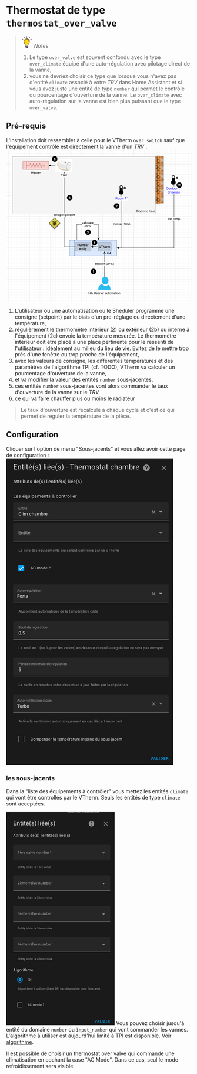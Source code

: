 # Thermostat de type `thermostat_over_valve`

> ![Attention](images/tips.png) _*Notes*_
> 1. Le type `over_valve` est souvent confondu avec le type `over_climate` équipé d'une auto-régulation avec pilotage direct de la vanne,
> 2. vous ne devriez choisir ce type que lorsque vous n'avez pas d'entité `climate` associé à votre _TRV_ dans Home Assistant et si vous avez juste une entité de type `number` qui permet le contrôle du pourcentage d'ouverture de la vanne. Le `over_climate` avec auto-régulation sur la vanne est bien plus puissant que le type `over_valve`.


## Pré-requis

L'installation doit ressembler à celle pour le VTherm `over_switch` sauf que l'équipement contrôlé est directement la vanne d'un _TRV_  :
![installation `over_valve`](images/over-valve-schema.png)

1. L'utilisateur ou une automatisation ou le Sheduler programme une consigne (setpoint) par le biais d'un pre-réglage ou directement d'une température,
2. régulièrement le thermomètre intérieur (2) ou extérieur (2b) ou interne à l'équipement (2c) envoie la température mesurée. Le thermomètre intérieur doit être placé à une place pertinente pour le ressenti de l'utilisateur : idéalement au milieu du lieu de vie. Evitez de le mettre trop près d'une fenêtre ou trop proche de l'équipement,
3. avec les valeurs de consigne, les différentes températures et des paramètres de l'algorithme TPI (cf. TODO), VTherm va calculer un pourcentage d'ouverture de la vanne,
4. et va modifier la valeur des entités `number` sous-jacentes,
5. ces entités `number` sous-jacentes vont alors commander le taux d'ouverture de la vanne sur le _TRV_
6. ce qui va faire chauffer plus ou moins le radiateur

> Le taux d'ouverture est recalculé à chaque cycle et c'est ce qui permet de réguler la température de la pièce.


## Configuration

Cliquer sur l'option de menu "Sous-jacents" et vous allez avoir cette page de configuration :
![image](images/config-linked-entity2.png)

### les sous-jacents
Dans la "liste des équipements à contrôler" vous mettez les entités `climate` qui vont être controllés par le VTherm. Seuls les entités de type `climate` sont acceptées.

![image](images/config-linked-entity3.png)
Vous pouvez choisir jusqu'à entité du domaine ```number``` ou ```ìnput_number``` qui vont commander les vannes.
L'algorithme à utiliser est aujourd'hui limité à TPI est disponible. Voir [algorithme](#algorithme).

Il est possible de choisir un thermostat over valve qui commande une climatisation en cochant la case "AC Mode". Dans ce cas, seul le mode refroidissement sera visible.


